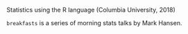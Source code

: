 Statistics using the R language (Columbia University, 2018)

`breakfasts` is a series of morning stats talks by Mark Hansen.